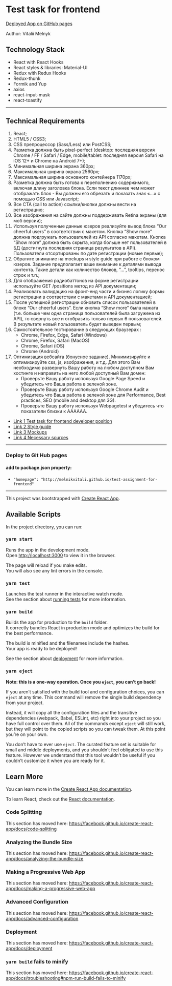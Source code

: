 # Test task for frontend

[Deployed App on GitHub pages](http://melnikvitali.github.io/test-assignment-for-frontend)

Author: Vitalii Melnyk

## Technology Stack

- React with React Hooks 
- React styles & libraries: Material-UI
- Redux with Redux Hooks
- Redux-thunk
- Formik and Yup
- axios
- react-input-mask
- react-toastify
-------------------------------------------
## Technical Requirements
1. React;
2. HTML5 / CSS3;
3. CSS препроцессор (Sass/Less) или PostCSS;
4. Разметка должна быть pixel-perfect (desktop: последняя версия Chrome / FF / Safari / Edge,
  mobile/tablet: последняя версия Safari на iOS 12+ и Chrome на Android 7+);
5. Минимальная ширина экрана 360px;
6. Максимальная ширина экрана 2560px;
7. Максимальная ширина основного контейнера 1170px;
8. Разметка должна быть готова к переполнению содержимого, включая длину заголовка блока.
  Если текст длиннее чем может отображать блок - Вы должны его обрезать и показать знак «...» с
  помощью CSS или Javascript;
9. Все CTA (call to action) ссылки/кнопки должны вести на регистрацию;
10. Все изображения на сайте должны поддерживать Retina экраны (для моб версии);
11. Используя полученные данные юзеров реализуйте вывод блока “Our cheerful users” в
  соответствии с макетом. Кнопка “Show more” должна подгружать пользователей из API
  согласно макетам. Кнопка “Show more” должна быть скрыта, когда больше нет
  пользователей в БД (достигнута последняя страница результатов в API). Пользователи
  отсортированы по дате регистрации (новые первые);
12. Обратите внимание на mockups и style guide при работе с блоком юзеров. Задание
  предполагает ваше внимание к деталями вывода контента. Такие детали как количество
  блоков, “...”, tooltips, перенос строк и т.п.;
13. Для отображения радиобаттонов на форме регистрации используйте GET /positions
  метод из API документации;
14. Реализовать валидацию на фронт-енд части и бизнес логику формы регистрации в соответствии с макетами и API
  документацией;
15. После успешной регистрации обновить список пользователей в блоке “Our cheerful
  users”. Если кнопка “Show more” была нажата (т.е. больше чем одна страница
  пользователей была загружена из API), то свернуть все и отобразить только первых 6
  пользователей. В результате новый пользователь будет выведен первым;
16. Самостоятельное тестирование в следующих браузерах :
    - Chrome, Firefox, Edge, Safari (Windows)
    - Chrome, Firefox, Safari (MacOS)
    - Chrome, Safari (iOS)
    - Chrome (Android)
17. Оптимизация вебсайта (бонусное задание). Минимизируйте и оптимизируйте css, js,
    изображения, и т.д. Для этого Вам необходимо развернуть Вашу работу на любом доступном
    Вам хостинге и направить на него любой доступный Вам домен:
    - Проверьте Вашу работу используя Google Page Speed и убедитесь что Ваша работа в
    зеленой зоне.
    - Проверьте Вашу работу используя Google Chrome Audit и убедитесь что Ваша работа в
      зеленой зоне для Performance, Best practices, SEO (mobile and desktop для 3G).
    - Проверьте Вашу работу используя Webpagetest и убедитесь что показатели близки к
      AAAAAA.

- [Link 1 Test task for frontend developer position](https://drive.google.com/file/d/1cUo-vbZP0C2YtRF3L9667BlXoqaZdACl/view)
- [Link 2 Style guide](http://view.maquetter.com/rkymlp/0101)
- [Link 3 Mockups](http://view.maquetter.com/rkymlp/0201)
- [Link 4 Necessary sources](https://drive.google.com/drive/folders/1I-1EiTdo87flddzGjIFgnFVhWGKr-ybC)

-------------------------------------------
### Deploy to Git Hub pages

#### add to package.json property:
- `"homepage": "http://melnikvitali.github.io/test-assignment-for-frontend"`

-------------------------------------------
This project was bootstrapped with [Create React App](https://github.com/facebook/create-react-app).

## Available Scripts

In the project directory, you can run:

### `yarn start`

Runs the app in the development mode.<br />
Open [http://localhost:3000](http://localhost:3000) to view it in the browser.

The page will reload if you make edits.<br />
You will also see any lint errors in the console.

### `yarn test`

Launches the test runner in the interactive watch mode.<br />
See the section about [running tests](https://facebook.github.io/create-react-app/docs/running-tests) for more information.

### `yarn build`

Builds the app for production to the `build` folder.<br />
It correctly bundles React in production mode and optimizes the build for the best performance.

The build is minified and the filenames include the hashes.<br />
Your app is ready to be deployed!

See the section about [deployment](https://facebook.github.io/create-react-app/docs/deployment) for more information.

### `yarn eject`

**Note: this is a one-way operation. Once you `eject`, you can’t go back!**

If you aren’t satisfied with the build tool and configuration choices, you can `eject` at any time. This command will remove the single build dependency from your project.

Instead, it will copy all the configuration files and the transitive dependencies (webpack, Babel, ESLint, etc) right into your project so you have full control over them. All of the commands except `eject` will still work, but they will point to the copied scripts so you can tweak them. At this point you’re on your own.

You don’t have to ever use `eject`. The curated feature set is suitable for small and middle deployments, and you shouldn’t feel obligated to use this feature. However we understand that this tool wouldn’t be useful if you couldn’t customize it when you are ready for it.

## Learn More

You can learn more in the [Create React App documentation](https://facebook.github.io/create-react-app/docs/getting-started).

To learn React, check out the [React documentation](https://reactjs.org/).

### Code Splitting

This section has moved here: https://facebook.github.io/create-react-app/docs/code-splitting

### Analyzing the Bundle Size

This section has moved here: https://facebook.github.io/create-react-app/docs/analyzing-the-bundle-size

### Making a Progressive Web App

This section has moved here: https://facebook.github.io/create-react-app/docs/making-a-progressive-web-app

### Advanced Configuration

This section has moved here: https://facebook.github.io/create-react-app/docs/advanced-configuration

### Deployment

This section has moved here: https://facebook.github.io/create-react-app/docs/deployment

### `yarn build` fails to minify

This section has moved here: https://facebook.github.io/create-react-app/docs/troubleshooting#npm-run-build-fails-to-minify
